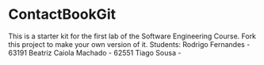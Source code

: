 # ContactBookGit
This is a starter kit for the first lab of the Software Engineering Course.
Fork this project to make your own version of it.
Students:
Rodrigo Fernandes - 63191
Beatriz Caiola Machado - 62551
Tiago Sousa - 

